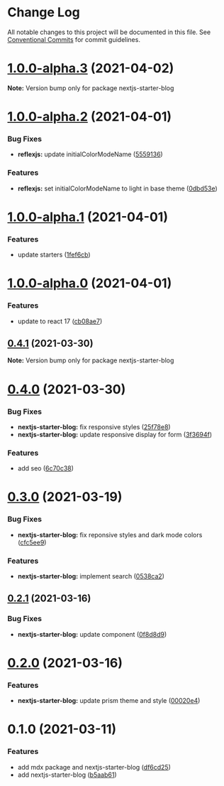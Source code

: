 # Change Log

All notable changes to this project will be documented in this file.
See [Conventional Commits](https://conventionalcommits.org) for commit guidelines.

# [1.0.0-alpha.3](https://github.com/reflexjs/reflexjs/compare/nextjs-starter-blog@1.0.0-alpha.2...nextjs-starter-blog@1.0.0-alpha.3) (2021-04-02)

**Note:** Version bump only for package nextjs-starter-blog





# [1.0.0-alpha.2](https://github.com/reflexjs/reflexjs/compare/nextjs-starter-blog@1.0.0-alpha.1...nextjs-starter-blog@1.0.0-alpha.2) (2021-04-01)


### Bug Fixes

* **reflexjs:** update initialColorModeName ([5559136](https://github.com/reflexjs/reflexjs/commit/55591365b37996dbb862a1d2a6a87241e628765d))


### Features

* **reflexjs:** set initialColorModeName to light in base theme ([0dbd53e](https://github.com/reflexjs/reflexjs/commit/0dbd53e790194dba9b36235aa262e6f386ac9d0d))





# [1.0.0-alpha.1](https://github.com/reflexjs/reflexjs/compare/nextjs-starter-blog@1.0.0-alpha.0...nextjs-starter-blog@1.0.0-alpha.1) (2021-04-01)


### Features

* update starters ([1fef6cb](https://github.com/reflexjs/reflexjs/commit/1fef6cb77440ca01cadef5e9b881ed46a0abac53))





# [1.0.0-alpha.0](https://github.com/reflexjs/reflexjs/compare/nextjs-starter-blog@0.4.1...nextjs-starter-blog@1.0.0-alpha.0) (2021-04-01)


### Features

* update to react 17 ([cb08ae7](https://github.com/reflexjs/reflexjs/commit/cb08ae73f19d70ce8c90b86139fb9dc6e01cf812))





## [0.4.1](https://github.com/reflexjs/reflexjs/compare/nextjs-starter-blog@0.4.0...nextjs-starter-blog@0.4.1) (2021-03-30)

**Note:** Version bump only for package nextjs-starter-blog





# [0.4.0](https://github.com/reflexjs/reflexjs/compare/nextjs-starter-blog@0.3.0...nextjs-starter-blog@0.4.0) (2021-03-30)


### Bug Fixes

* **nextjs-starter-blog:** fix responsive styles ([25f78e8](https://github.com/reflexjs/reflexjs/commit/25f78e8f85bf23828bef17d29ff2e6228a387188))
* **nextjs-starter-blog:** update responsive display for form ([3f3694f](https://github.com/reflexjs/reflexjs/commit/3f3694f66fe82080c3c1eaf5fdefa5af4840f7c2))


### Features

* add seo ([6c70c38](https://github.com/reflexjs/reflexjs/commit/6c70c389c8212f5f90f0fcd3b83f07704e1dce42))





# [0.3.0](https://github.com/reflexjs/reflexjs/compare/nextjs-starter-blog@0.2.1...nextjs-starter-blog@0.3.0) (2021-03-19)


### Bug Fixes

* **nextjs-starter-blog:** fix reponsive styles and dark mode colors ([cfc5ee9](https://github.com/reflexjs/reflexjs/commit/cfc5ee9a0d3f93860a018c4d7b38fd37a4e269d6))


### Features

* **nextjs-starter-blog:** implement search ([0538ca2](https://github.com/reflexjs/reflexjs/commit/0538ca224d44f471395c222f25dd3e4ed7164e12))





## [0.2.1](https://github.com/reflexjs/reflexjs/compare/nextjs-starter-blog@0.2.0...nextjs-starter-blog@0.2.1) (2021-03-16)


### Bug Fixes

* **nextjs-starter-blog:** update component ([0f8d8d9](https://github.com/reflexjs/reflexjs/commit/0f8d8d97a114de305e8e94cc5a95467bacbd6f01))





# [0.2.0](https://github.com/reflexjs/reflexjs/compare/nextjs-starter-blog@0.1.0...nextjs-starter-blog@0.2.0) (2021-03-16)


### Features

* **nextjs-starter-blog:** update prism theme and style ([00020e4](https://github.com/reflexjs/reflexjs/commit/00020e464e94d4bca2a8f435d5838a22e0b247f9))





# 0.1.0 (2021-03-11)


### Features

* add mdx package and nextjs-starter-blog ([df6cd25](https://github.com/reflexjs/reflexjs/commit/df6cd25295b878f9e62b298cc501be3accd083e3))
* add nextjs-starter-blog ([b5aab61](https://github.com/reflexjs/reflexjs/commit/b5aab61c287d1ded1b55ad7639303fe0862ca67a))
